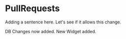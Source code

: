 # PullRequests
Adding a sentence here.
Let's see if it allows this change.

DB Changes now added.
New Widget added.

